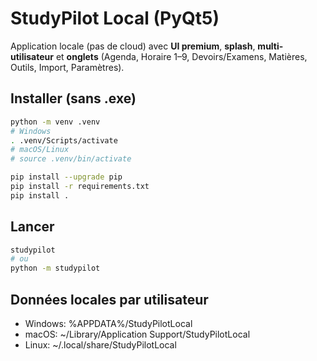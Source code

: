 # StudyPilot Local (PyQt5)

Application locale (pas de cloud) avec **UI premium**, **splash**, **multi-utilisateur** et **onglets** (Agenda, Horaire 1–9, Devoirs/Examens, Matières, Outils, Import, Paramètres).

## Installer (sans .exe)
```bash
python -m venv .venv
# Windows
. .venv/Scripts/activate
# macOS/Linux
# source .venv/bin/activate

pip install --upgrade pip
pip install -r requirements.txt
pip install .
```

## Lancer
```bash
studypilot
# ou
python -m studypilot
```

## Données locales par utilisateur
- Windows: %APPDATA%/StudyPilotLocal
- macOS: ~/Library/Application Support/StudyPilotLocal
- Linux: ~/.local/share/StudyPilotLocal
